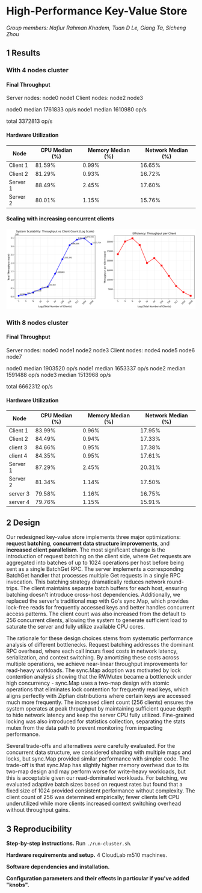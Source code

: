 # High-Performance Key-Value Store

*Group members: Nafiur Rahman Khadem, Tuan D Le, Giang Ta, Sicheng Zhou*

## 1 Results

### With 4 nodes cluster

#### Final Throughput

Server nodes: node0 node1
Client nodes: node2 node3

node0 median 1761833 op/s
node1 median 1610980 op/s

total 3372813 op/s

#### Hardware Utilization

| Node | CPU Median (%) | Memory Median (%) | Network Median (%) |
|------|--------------|-----------------|------------------|
| Client 1 | 81.59% | 0.99% | 16.65% |
| Client 2 | 81.29% | 0.93% | 16.72% |
| Server 1 | 88.49% | 2.45% | 17.60% |
| Server 2 | 80.01% | 1.15% | 15.76% |

#### Scaling with increasing concurrent clients

![](scale/scalability_analysis.png)


### With 8 nodes cluster

#### Final Throughput

Server nodes: node0 node1 node2 node3
Client nodes: node4 node5 node6 node7

node0 median 1903520 op/s
node1 median 1653337 op/s
node2 median 1591488 op/s
node3 median 1513968 op/s

total 6662312 op/s

#### Hardware Utilization

| Node | CPU Median (%) | Memory Median (%) | Network Median (%) |
|------|--------------|-----------------|------------------|
| Client 1 | 83.99% | 0.96% | 17.95% |
| Client 2 | 84.49% | 0.94% | 17.33% |
| client 3 | 84.66% | 0.95% | 17.38% |
| client 4 | 84.35% | 0.95% | 17.61% |
| Server 1 | 87.29% | 2.45% | 20.31% |
| Server 2 | 81.34% | 1.14% | 17.50% |
| server 3 | 79.58% | 1.16% | 16.75% |
| server 4 | 79.76% | 1.15% | 15.91% |


## 2 Design

Our redesigned key-value store implements three major optimizations: **request batching**, **concurrent data structure improvements**, and **increased client parallelism**. The most significant change is the introduction of request batching on the client side, where Get requests are aggregated into batches of up to 1024 operations per host before being sent as a single BatchGet RPC. The server implements a corresponding BatchGet handler that processes multiple Get requests in a single RPC invocation. This batching strategy dramatically reduces network round-trips. The client maintains separate batch buffers for each host, ensuring batching doesn't introduce cross-host dependencies. Additionally, we replaced the server's traditional map with Go's sync.Map, which provides lock-free reads for frequently accessed keys and better handles concurrent access patterns. The client count was also increased from the default to 256 concurrent clients, allowing the system to generate sufficient load to saturate the server and fully utilize available CPU cores.

The rationale for these design choices stems from systematic performance analysis of different bottlenecks. Request batching addresses the dominant RPC overhead, where each call incurs fixed costs in network latency, serialization, and context switching. By amortizing these costs across multiple operations, we achieve near-linear throughput improvements for read-heavy workloads. The sync.Map adoption was motivated by lock contention analysis showing that the RWMutex became a bottleneck under high concurrency - sync.Map uses a two-map design with atomic operations that eliminates lock contention for frequently read keys, which aligns perfectly with Zipfian distributions where certain keys are accessed much more frequently. The increased client count (256 clients) ensures the system operates at peak throughput by maintaining sufficient queue depth to hide network latency and keep the server CPU fully utilized. Fine-grained locking was also introduced for statistics collection, separating the stats mutex from the data path to prevent monitoring from impacting performance.

Several trade-offs and alternatives were carefully evaluated. For the concurrent data structure, we considered sharding with multiple maps and locks, but sync.Map provided similar performance with simpler code. The trade-off is that sync.Map has slightly higher memory overhead due to its two-map design and may perform worse for write-heavy workloads, but this is acceptable given our read-dominated workloads. For batching, we evaluated adaptive batch sizes based on request rates but found that a fixed size of 1024 provided consistent performance without complexity. The client count of 256 was determined empirically; fewer clients left CPU underutilized while more clients increased context switching overhead without throughput gains.


## 3 Reproducibility

**Step-by-step instructions.** Run `./run-cluster.sh`.

**Hardware requirements and setup.** 4 CloudLab m510 machines.

**Software dependencies and installation.**

**Configuration parameters and their effects in particular if you've added "knobs".**
